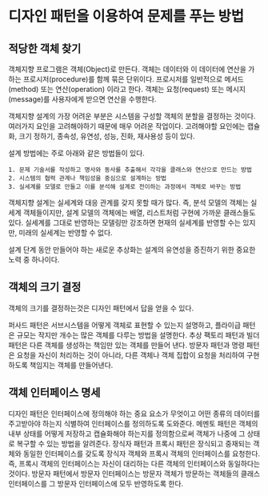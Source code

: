 # 디자인 패턴을 이용하여 문제를 푸는 방법

## 적당한 객체 찾기

객체지향 프로그램은 객체(Object)로 만든다. 객체는 데이터와 이 데이터에 연산을 가하는 프로시저(procedure)를 함께 묶은 단위이다.
프로시저를 일반적으로 메서드(method) 또는 연산(operation) 이라고 한다. 객체는 요청(request) 또는 메시지(message)를 사용자에게 받으면 연산을 수행한다.

객체지향 설계의 가장 어려운 부분은 시스템을 구성할 객체의 분할을 결정하는 것이다. 여러가지 요인을 고려해야하기 때문에 매우 어려운 작업이다.
고려해야할 요인에는 캡슐화, 크기 정하기, 종속성, 유연성, 성능, 진화, 재사용성 등이 있다.

설계 방법에는 주로 아래와 같은 방법들이 있다.

```
1. 문제 기술서를 작성하고 명사와 동사를 추출해서 각각을 클래스와 연산으로 만드는 방법
2. 시스템의 협력 관계나 책임성을 중심으로 설계하는 방법
3. 실세계를 모델로 만들고 이를 분석해 설계로 전이하는 과정에서 객체로 바꾸는 방법
```

객체지향 설계는 실세계와 대응 관계를 갖지 못할 때가 많다. 즉, 분석 모델의 객체는 실세계 객체들이지만, 설계 모델의 객체에는 배열, 리스트처럼 구현에 가까운 클래스들도 있다.
실세계를 그대로 반영하는 모델링만 강조하면 현재의 실세계를 반영할 수는 있지만, 미래의 실세계는 반영할 수 없다. 

설계 단계 동안 만들어야 하는 새로운 추상화는 설계의 유연성을 증진하기 위한 중요한 노력 중 하나이다.

## 객체의 크기 결정

객체의 크기를 결정하는것은 디자인 패턴에서 답을 얻을 수 있다.

퍼사드 패턴은 서브시스템을 어떻게 객체로 표현할 수 있는지 설명하고, 플라이급 패턴은 규모는 작지만 개수는 많은 객체를 다루는 방법을 설명한다. 
추상 팩토리 패턴과 빌더 패턴은 다른 객체를 생성하는 책임만 있는 객체를 만들어 낸다. 방문자 패턴과 명령 패턴은 요청을 자신이 처리하는 것이 아니라,
다른 객체나 객체 집합이 요청을 처리하여 구현하도록 책임지는 객체를 만들어낸다.

## 객체 인터페이스 명세

디자인 패턴은 인터페이스에 정의해야 하는 중요 요소가 무엇이고 어떤 종류의 데이터를 주고받아야 하는지 식별하여 인터페이스를 정의하도록 도와준다.
메멘토 패턴은 객체의 내부 상태를 어떻게 저장하고 캡슐화해야 하는지를 정의함으로써 객체가 나중에 그 상태로 복구할 수 있는 방법을 알려준다.
장식자 패턴과 프록시 패턴은 장식되고 중재되는 객체와 동일한 인터페이스를 갖도록 장식자 객체와 프록시 객체의 인터페이스를 요청한다.
즉, 프록시 객체의 인터페이스는 자신이 대리하는 다른 객체의 인터페이스와 동일하다는 것이다. 방문자 패턴에서 방문자 인터페이스는 방문자 객체가 방문하는
객체들의 클래스 인터페이스를 그 방문자 인터페이스에 모두 반영하도록 한다.


